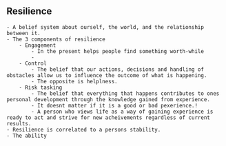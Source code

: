 ## Resilience
	- A belief system about ourself, the world, and the relationship between it.
	- The 3 components of resilience
		- Engagement
			- In the present helps people find something worth-while
			-
		- Control
			- The belief that our actions, decisions and handling of obstacles allow us to influence the outcome of what is happening.
			- The opposite is helplness.
		- Risk tasking
			- The belief that everything that happens contributes to ones personal development through the knowledge gained from experience.
			- It doesnt matter if it is a good or bad pexerience.!
			- A person who views life as a way of gaining experience is ready to act and strive for new acheivements regardless of current results.
	- Resilience is correlated to a persons stability.
	- The ability